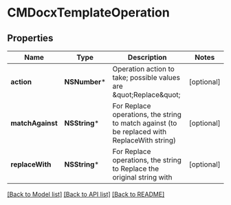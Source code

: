 # CMDocxTemplateOperation

## Properties
Name | Type | Description | Notes
------------ | ------------- | ------------- | -------------
**action** | **NSNumber*** | Operation action to take; possible values are \&quot;Replace\&quot; | [optional] 
**matchAgainst** | **NSString*** | For Replace operations, the string to match against (to be replaced with ReplaceWith string) | [optional] 
**replaceWith** | **NSString*** | For Replace operations, the string to Replace the original string with | [optional] 

[[Back to Model list]](../README.md#documentation-for-models) [[Back to API list]](../README.md#documentation-for-api-endpoints) [[Back to README]](../README.md)


